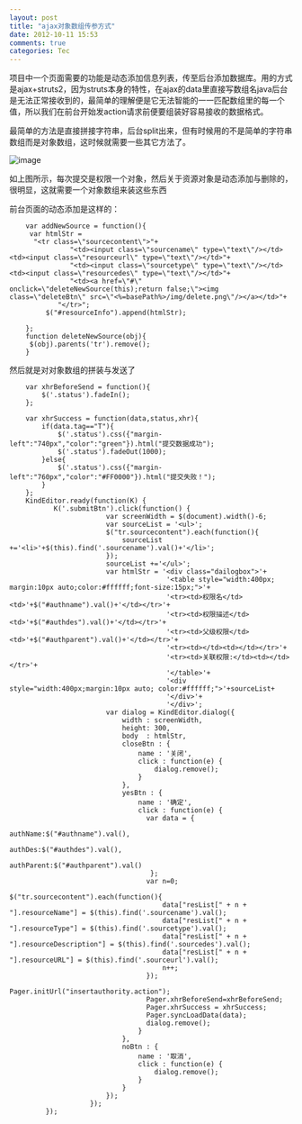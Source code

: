 ```yaml
---
layout: post
title: "ajax对象数组传参方式"
date: 2012-10-11 15:53
comments: true
categories: Tec
---
```

项目中一个页面需要的功能是动态添加信息列表，传至后台添加数据库。用的方式是ajax+struts2，因为struts本身的特性，在ajax的data里直接写数组名java后台是无法正常接收到的，最简单的理解便是它无法智能的一一匹配数组里的每一个值，所以我们在前台开始发action请求前便要组装好容易接收的数据格式。

最简单的方法是直接拼接字符串，后台split出来，但有时候用的不是简单的字符串数组而是对象数组，这时候就需要一些其它方法了。

<!--more-->

![image](http://i1001.photobucket.com/albums/af134/mxiaochi/blogsource/1349941967_9520_zpsbbaf2803.png)

如上图所示，每次提交是权限一个对象，然后关于资源对象是动态添加与删除的，很明显，这就需要一个对象数组来装这些东西

前台页面的动态添加是这样的：

		var addNewSource = function(){  
		 var htmlStr =   
		  "<tr class=\"sourcecontent\">"+  
		           "<td><input class=\"sourcename\" type=\"text\"/></td><td><input class=\"resourceurl\" type=\"text\"/></td>"+  
		           "<td><input class=\"sourcetype\" type=\"text\"/></td><td><input class=\"resourcedes\" type=\"text\"/></td>"+  
		           "<td><a href=\"#\" onclick=\"deleteNewSource(this);return false;\"><img class=\"deleteBtn\" src=\"<%=basePath%>/img/delete.png\"/></a></td>"+  
		        "</tr>";  
		     $("#resourceInfo").append(htmlStr);  
		       
		};  
		function deleteNewSource(obj){  
		 $(obj).parents('tr').remove();  
		}  
		
然后就是对对象数组的拼装与发送了
		
		var xhrBeforeSend = function(){	
			$('.status').fadeIn();
		};
		
		var xhrSuccess = function(data,status,xhr){
			if(data.tag=="T"){
				$('.status').css({"margin-left":"740px","color":"green"}).html("提交数据成功");
				$('.status').fadeOut(1000);
			}else{
				$('.status').css({"margin-left":"760px","color":"#FF0000"}).html("提交失败！");
			}	  
		};
		KindEditor.ready(function(K) {
			   K('.submitBtn').click(function() {
							var screenWidth = $(document).width()-6;
							var sourceList = '<ul>';
							$("tr.sourcecontent").each(function(){
								sourceList +='<li>'+$(this).find('.sourcename').val()+'</li>';
							});
						    sourceList +='</ul>';
							var htmlStr = '<div class="dailogbox">'+
							               '<table style="width:400px; margin:10px auto;color:#ffffff;font-size:15px;">'+
							               '<tr><td>权限名</td><td>'+$("#authname").val()+'</td></tr>'+
							               '<tr><td>权限描述</td><td>'+$("#authdes").val()+'</td></tr>'+
							               '<tr><td>父级权限</td><td>'+$("#authparent").val()+'</td></tr>'+
							               '<tr><td></td><td></td></tr>'+
							               '<tr><td>关联权限:</td><td></td></tr>'+
							               '</table>'+
							               '<div style="width:400px;margin:10px auto; color:#ffffff;">'+sourceList+ 
							               '</div>'+
							               '</div>';
							var dialog = KindEditor.dialog({
								width : screenWidth,
								height: 300,
								body  : htmlStr,
								closeBtn : {
									name : '关闭',
									click : function(e) {
										dialog.remove();
									}
								},
								yesBtn : {
									name : '确定',
									click : function(e) {
									  var data = {
											  	  authName:$("#authname").val(),
								    	          authDes:$("#authdes").val(),
								    	          authParent:$("#authparent").val()
								       };
									  var n=0;
									  $("tr.sourcecontent").each(function(){
										  data["resList[" + n + "].resourceName"] = $(this).find('.sourcename').val();
										  data["resList[" + n + "].resourceType"] = $(this).find('.sourcetype').val();
										  data["resList[" + n + "].resourceDescription"] = $(this).find('.sourcedes').val();
										  data["resList[" + n + "].resourceURL"] = $(this).find('.sourceurl').val();
										  n++;
									  });
									  Pager.initUrl("insertauthority.action");
									  Pager.xhrBeforeSend=xhrBeforeSend;
									  Pager.xhrSuccess = xhrSuccess;
									  Pager.syncLoadData(data); 
									  dialog.remove();
									}
								},
								noBtn : {
									name : '取消',
									click : function(e) {
										dialog.remove();
									}
								}
							});
						});
		     });